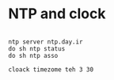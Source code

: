 # NTP and clock

```

ntp server ntp.day.ir
do sh ntp status
do sh ntp asso

cloack timezome teh 3 30

```